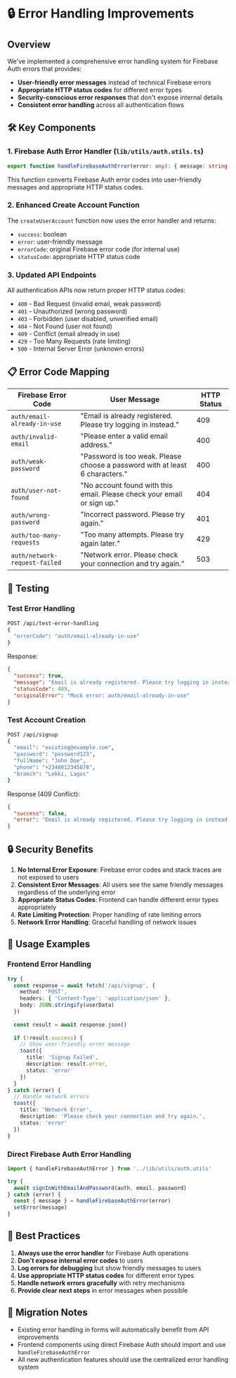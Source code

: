 # 🔒 Error Handling Improvements

## Overview

We've implemented a comprehensive error handling system for Firebase Auth errors that provides:

- **User-friendly error messages** instead of technical Firebase errors
- **Appropriate HTTP status codes** for different error types
- **Security-conscious error responses** that don't expose internal details
- **Consistent error handling** across all authentication flows

## 🛠️ Key Components

### 1. Firebase Auth Error Handler (`lib/utils/auth.utils.ts`)

```typescript
export function handleFirebaseAuthError(error: any): { message: string; statusCode: number }
```

This function converts Firebase Auth error codes into user-friendly messages and appropriate HTTP status codes.

### 2. Enhanced Create Account Function

The `createUserAccount` function now uses the error handler and returns:
- `success`: boolean
- `error`: user-friendly message
- `errorCode`: original Firebase error code (for internal use)
- `statusCode`: appropriate HTTP status code

### 3. Updated API Endpoints

All authentication APIs now return proper HTTP status codes:
- `400` - Bad Request (invalid email, weak password)
- `401` - Unauthorized (wrong password)
- `403` - Forbidden (user disabled, unverified email)
- `404` - Not Found (user not found)
- `409` - Conflict (email already in use)
- `429` - Too Many Requests (rate limiting)
- `500` - Internal Server Error (unknown errors)

## 📋 Error Code Mapping

| Firebase Error Code | User Message | HTTP Status |
|-------------------|--------------|-------------|
| `auth/email-already-in-use` | "Email is already registered. Please try logging in instead." | 409 |
| `auth/invalid-email` | "Please enter a valid email address." | 400 |
| `auth/weak-password` | "Password is too weak. Please choose a password with at least 6 characters." | 400 |
| `auth/user-not-found` | "No account found with this email. Please check your email or sign up." | 404 |
| `auth/wrong-password` | "Incorrect password. Please try again." | 401 |
| `auth/too-many-requests` | "Too many attempts. Please try again later." | 429 |
| `auth/network-request-failed` | "Network error. Please check your connection and try again." | 503 |

## 🧪 Testing

### Test Error Handling

```bash
POST /api/test-error-handling
{
  "errorCode": "auth/email-already-in-use"
}
```

Response:
```json
{
  "success": true,
  "message": "Email is already registered. Please try logging in instead.",
  "statusCode": 409,
  "originalError": "Mock error: auth/email-already-in-use"
}
```

### Test Account Creation

```bash
POST /api/signup
{
  "email": "existing@example.com",
  "password": "password123",
  "fullName": "John Doe",
  "phone": "+2348012345678",
  "branch": "Lekki, Lagos"
}
```

Response (409 Conflict):
```json
{
  "success": false,
  "error": "Email is already registered. Please try logging in instead."
}
```

## 🔒 Security Benefits

1. **No Internal Error Exposure**: Firebase error codes and stack traces are not exposed to users
2. **Consistent Error Messages**: All users see the same friendly messages regardless of the underlying error
3. **Appropriate Status Codes**: Frontend can handle different error types appropriately
4. **Rate Limiting Protection**: Proper handling of rate limiting errors
5. **Network Error Handling**: Graceful handling of network issues

## 🚀 Usage Examples

### Frontend Error Handling

```typescript
try {
  const response = await fetch('/api/signup', {
    method: 'POST',
    headers: { 'Content-Type': 'application/json' },
    body: JSON.stringify(userData)
  })
  
  const result = await response.json()
  
  if (!result.success) {
    // Show user-friendly error message
    toast({
      title: 'Signup Failed',
      description: result.error,
      status: 'error'
    })
  }
} catch (error) {
  // Handle network errors
  toast({
    title: 'Network Error',
    description: 'Please check your connection and try again.',
    status: 'error'
  })
}
```

### Direct Firebase Auth Error Handling

```typescript
import { handleFirebaseAuthError } from '../lib/utils/auth.utils'

try {
  await signInWithEmailAndPassword(auth, email, password)
} catch (error) {
  const { message } = handleFirebaseAuthError(error)
  setError(message)
}
```

## 📝 Best Practices

1. **Always use the error handler** for Firebase Auth operations
2. **Don't expose internal error codes** to users
3. **Log errors for debugging** but show friendly messages to users
4. **Use appropriate HTTP status codes** for different error types
5. **Handle network errors gracefully** with retry mechanisms
6. **Provide clear next steps** in error messages when possible

## 🔄 Migration Notes

- Existing error handling in forms will automatically benefit from API improvements
- Frontend components using direct Firebase Auth should import and use `handleFirebaseAuthError`
- All new authentication features should use the centralized error handling system 